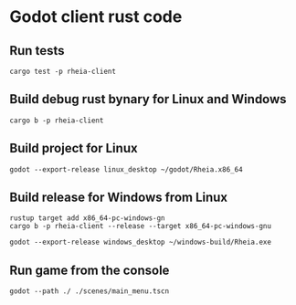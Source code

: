 # Godot client rust code

## Run tests
```shell
cargo test -p rheia-client
```

## Build debug rust bynary for Linux and Windows
```shell
cargo b -p rheia-client
```
## Build project for Linux
```shell
godot --export-release linux_desktop ~/godot/Rheia.x86_64
```

## Build release for Windows from Linux
```shell
rustup target add x86_64-pc-windows-gn
cargo b -p rheia-client --release --target x86_64-pc-windows-gnu

godot --export-release windows_desktop ~/windows-build/Rheia.exe
```

## Run game from the console

```shell
godot --path ./ ./scenes/main_menu.tscn
```
